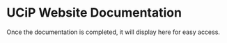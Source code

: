 # UCiP Website Documentation

Once the documentation is completed, it will display here for easy access.